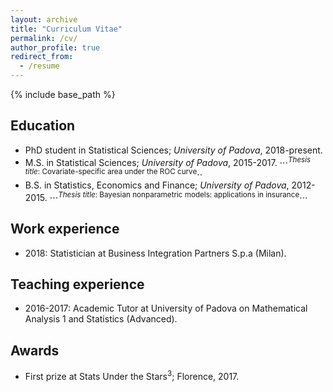 ```yaml
---
layout: archive
title: "Curriculum Vitae"
permalink: /cv/
author_profile: true
redirect_from:
  - /resume
---
```


{% include base_path %}

Education
------
* PhD student in Statistical Sciences; _University of Padova_, 2018-present.
* M.S. in Statistical Sciences; _University of Padova_, 2015-2017.
  ⋅⋅⋅<sup>_Thesis title_: Covariate-specific area under the ROC curve</sup>⋅⋅
* B.S. in Statistics, Economics and Finance; _University of Padova_, 2012-2015. 
  ⋅⋅⋅<sup>_Thesis title_: Bayesian nonparametric models: applications in insurance</sup>⋅⋅⋅

Work experience
------
* 2018: Statistician at Business Integration Partners S.p.a (Milan).
  
Teaching experience
------
* 2016-2017: Academic Tutor at University of Padova on Mathematical Analysis 1 and Statistics (Advanced).

Awards
------
* First prize at Stats Under the Stars<sup>3</sup>; Florence, 2017.

